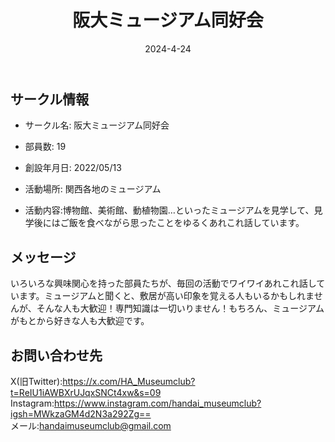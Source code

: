 ﻿---
title: '阪大ミュージアム同好会'
excerpt: ''
date: '2024-4-24'
iconImage: '/assets/027/icon.png'
coverImage: '/assets/027/cover.jpg'
ogImage:
  url: '/assets/027/icon.png'
tags:
  - 'サークル'
  - '活動中'
---

## サークル情報
- サークル名: 阪大ミュージアム同好会
- 部員数: 19
- 創設年月日: 2022/05/13
- 活動場所: 関西各地のミュージアム

- 活動内容:博物館、美術館、動植物園…といったミュージアムを見学して、見学後にはご飯を食べながら思ったことをゆるくあれこれ話しています。

## メッセージ
いろいろな興味関心を持った部員たちが、毎回の活動でワイワイあれこれ話しています。ミュージアムと聞くと、敷居が高い印象を覚える人もいるかもしれませんが、そんな人も大歓迎！専門知識は一切いりません！もちろん、ミュージアムがもとから好きな人も大歓迎です。

## お問い合わせ先
X(旧Twitter):https://x.com/HA_Museumclub?t=ReIU1iAWBXrUJqxSNCt4xw&s=09  
Instagram:https://www.instagram.com/handai_museumclub?igsh=MWkzaGM4d2N3a292Zg==  
メール:handaimuseumclub@gmail.com

